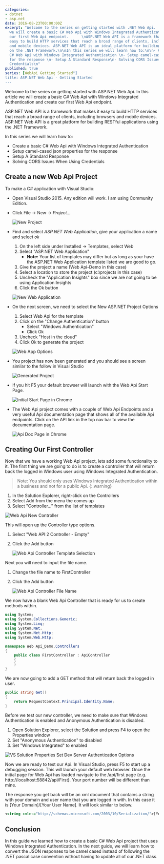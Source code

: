 ```yaml
---
categories:
- dotnet
- asp.net
date: 2016-08-23T00:00:00Z
excerpt: "Welcome to the series on getting started with .NET Web Api.  In this article
  we will create a basic C# Web Api with Windows Integrated Authentication and create
  our first Web Api endpoint.      \nASP.NET Web API is a framework that makes it
  easy to build HTTP services that reach a broad range of clients, including browsers
  and mobile devices. ASP.NET Web API is an ideal platform for building RESTful applications
  on the .NET Framework.\n\nIn this series we will learn how to:\n\n- Create a basic
  C# Web Api with Windows Integrated Authentication \n- Setup camel-cased json properties
  for the response \n- Setup A Standard Response\n- Solving CORS Issues When Using
  Credentials\n"
published: true
series: [WebApi Getting Started"]
title: ASP.NET Web Api - Getting Started
---
```


Welcome to the series on getting started with ASP.NET Web Api.  In this article we will create a basic C# Web Api with Windows Integrated Authentication and create our first Web Api endpoint.

ASP.NET Web API is a framework that makes it easy to build HTTP services that reach a broad range of clients, including browsers and mobile devices. ASP.NET Web API is a great platform for building RESTful applications using the .NET Framework.

In this series we will learn how to:

* Create a basic C# Web Api with Windows Integrated Authentication
* Setup camel-cased json properties for the response
* Setup A Standard Response
* Solving CORS Issues When Using Credentials

## Create a new Web Api Project

To make a C# application with Visual Studio:

* Open Visual Studio 2015.  Any edition will work.  I am using Community Edition.
* Click File -> New -> *Project...*

    ![New Project](/images/web-api-getting-started/vs-start-project.png)

* Find and select *ASP.NET Web Application*, give your application a name and select *ok*

    1. On the left side under Installed -> Templates, select Web
    1. Select "ASP.NET Web Application"
        * **Note:** Your list of templates may differ but as long as your have the ASP.NET Web Application template listed we are good to go.
    1. Give the project a name (Web Api-Demo in this case)
    1. Select a location to store the project (c:\projects in this case)
    1. Uncheck the "Application Insights" box since we are not going to be using Application Insights
    1. Click the Ok button

    ![New Web Application](/images/web-api-getting-started/vs-new-web-app.png)

* On the next screen, we need to select the New ASP.NET Project Options

    1. Select Web Api for the template
    1. Click on the "Change Authentication" button
        * Select "Windows Authentication"
        * Click Ok
    1. Uncheck "Host in the cloud"
    1. Click Ok to generate the project

    ![Web App Options](/images/web-api-getting-started/vs-new-web-app-options.png)

* You project has now been generated and you should see a screen similar to the follow in Visual Studio

    ![Generated Project](/images/web-api-getting-started/vs-new-web-app-finished.png)

* If you hit F5 your default browser will launch with the Web Api Start Page.

    ![Initial Start Page in Chrome](/images/web-api-getting-started/chrome-initial-start-page.png)

* The Web Api project comes with a couple of Web Api Endpoints and a very useful Api documentation page that shows all of the available Api endpoints.    Click on the API link in the top nav bar to view the documentation page.

    ![Api Doc Page in Chrome](/images/web-api-getting-started/chrome-api-doc-page.png)

## Creating Our First Controller

Now that we have a working Web Api project, lets add some functionality to it.  The first thing we are going to do is to create a controller that will return back the logged in Windows user using Windows Integrated Authentication.

>Note: You should only uses Windows Integrated Authentication within a business and not for a public Api.
{:.warning}

1. In the Solution Explorer, right-click on the Controllers
1. Select Add from the menu the comes up
1. Select "Controller..." from the list of templates

![Web Api New Controller](/images/web-api-getting-started/webapi-new-controller.png)

This will open up the Controller type options.

1. Select "Web API 2 Controller - Empty"
1. Click the Add button

    ![Web Api Controller Template Selection](/images/web-api-getting-started/webapi-new-controller-template.png)

Next you will need to input the file name.

1. Change the file name to FirstController
1. Click the Add button

    ![Web Api Controller File Name](/images/web-api-getting-started/webapi-new-controller-filename.png)

We now have a blank Web Api Controller that is ready for us to create methods within.

```c#
using System;
using System.Collections.Generic;
using System.Linq;
using System.Net;
using System.Net.Http;
using System.Web.Http;

namespace Web Api_Demo.Controllers
{
    public class FirstController : ApiController
    {
    }
}
```

We are now going to add a GET method that will return back the logged in user.

```c#
public string Get()
{
    return RequestContext.Principal.Identity.Name;
}
```

Before we test our new controller, we need to make sure that Windows Authentication is enabled and Anonymous Authentication is disabled.

1. Open Solution Explorer, select the Solution and press F4 to open the Properties window
1. Set "Anonymous Authentication" to disabled
1. Set "Windows Integrated" to enabled

![VS Solution Properties Set Dev Server Authentication Options]({{"iisexpress-windows-auth.png)

Now we are ready to test our Api.  In Visual Studio, press F5 to start up a debugging session.  This will launch your default web browser.  Once the initial page for Web Api has loaded navigate to the /api/first page  (e.g. http://localhost:58842/api/First).  Your port number will be different than mine.

The response you get back will be an xml document that contains a string with your domain and user name that you are logged in with.  In this case it is [Your Domain]/[Your User Name].  It will look similar to below.

```xml
<string xmlns="http://schemas.microsoft.com/2003/10/Serialization/">[Your Domain]/[Your User Name]</string>
```

## Conclusion

In this guide we learned how to create a basic C# Web Api project that uses Windows Integrated Authentication.  In the next guide, we will learn how to convert the JSON responses to be camel cased instead of following the .NET pascal case convention without having to update all of our .NET class.
